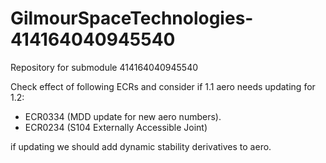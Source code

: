 # GilmourSpaceTechnologies-414164040945540
Repository for submodule 414164040945540

Check effect of following ECRs and consider if 1.1 aero needs updating for 1.2:

- ECR0334 (MDD update for new aero numbers).
- ECR0234 (S104 Externally Accessible Joint)

if updating we should add dynamic stability derivatives to aero.
